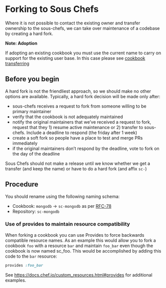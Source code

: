 # Forking to Sous Chefs

Where it is not possible to contact the existing owner and transfer ownership to the sous-chefs, we can take over maintenance of a codebase by creating a hard fork.

**Note: Adoption**

If adopting an existing cookbook you must use the current name to carry on support for the existing user base.
In this case please see [cookbook transferring](https://github.com/sous-chefs/meta/blob/master/transfering-a-cookbook.md)

## Before you begin

A hard fork is not the friendliest approach, so we should make no other options are available. Typically, a hard fork decision will be made only after:

- sous-chefs receives a request to fork from someone willing to be primary maintainer
- verify that the cookbook is not adequately maintained
- notify the original maintainers that we’ve received a request to fork, request that they 1) resume active maintenance or 2) transfer to sous-chefs. Include a deadline to respond (the friday after 1 week)
- create a soft fork so people have a place to test and merge PRs immediately
- if the original maintainers don’t respond by the deadline, vote to fork on the day of the deadline

Sous Chefs should not make a release until we know whether we get a transfer (and keep the name) or have to do a hard fork (and affix `sc-`)

## Procedure

You should rename using the following naming schema:
- Cookbook: `mongodb` → `sc-mongodb` as per [RFC-78](https://github.com/chef/chef-rfc/blob/master/rfc078-supermarket-prefix.md)
- Repository: `sc-mongodb`


### Use of provides to maintain resource compatibility

When forking a cookbook you can use Provides to force backwards compatible resource names. As an example this would allow you to fork a cookbook `foo` with a resource `bar` and maintain `foo_bar` even though the cookbook is now named sc_foo. This would be accomplished by adding this code to the `bar` resource:

```ruby
provides :foo_bar
```

See <https://docs.chef.io/custom_resources.html#provides> for additional examples.
